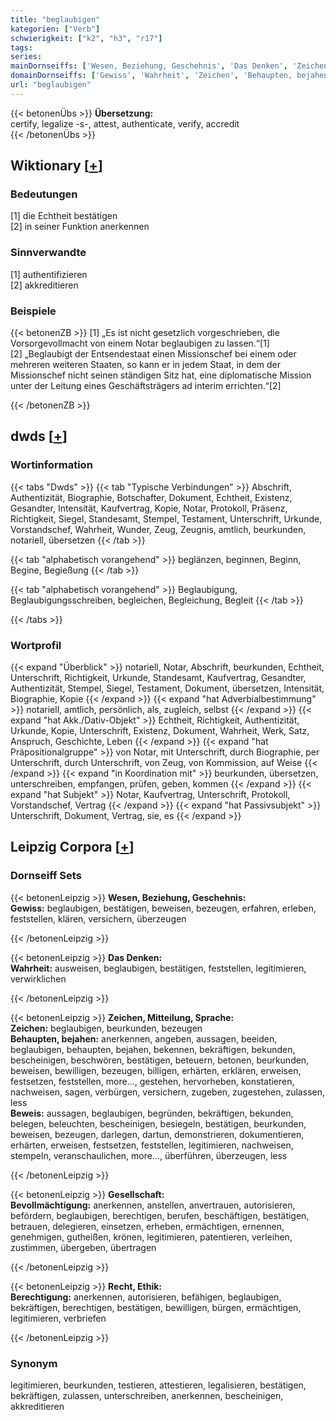 ```yaml
---
title: "beglaubigen"
kategorien: ["Verb"]
schwierigkeit: ["k2", "h3", "r17"]
tags:
series:
mainDornseiffs: ['Wesen, Beziehung, Geschehnis', 'Das Denken', 'Zeichen, Mitteilung, Sprache', 'Gesellschaft', 'Recht, Ethik']
domainDornseiffs: ['Gewiss', 'Wahrheit', 'Zeichen', 'Behaupten, bejahen', 'Beweis', 'Bevollmächtigung', 'Berechtigung']
url: "beglaubigen"
---
```


{{< betonenÜbs >}}
**Übersetzung:**  
certify, legalize -s-, attest, authenticate, verify, accredit  
{{< /betonenÜbs >}}

## Wiktionary [[+](https://de.wiktionary.org/wiki/beglaubigen)]

### Bedeutungen
[1] die Echtheit bestätigen  
[2] in seiner Funktion anerkennen  

### Sinnverwandte
[1] authentifizieren  
[2] akkreditieren  

### Beispiele
{{< betonenZB >}}
[1] „Es ist nicht gesetzlich vorgeschrieben, die Vorsorgevollmacht von einem Notar beglaubigen zu lassen.“[1]  
[2] „Beglaubigt der Entsendestaat einen Missionschef bei einem oder mehreren weiteren Staaten, so kann er in jedem Staat, in dem der Missionschef nicht seinen ständigen Sitz hat, eine diplomatische Mission unter der Leitung eines Geschäftsträgers ad interim errichten.“[2]  

{{< /betonenZB >}}


## dwds [[+](https://www.dwds.de/wb/beglaubigen)]

### Wortinformation
{{< tabs "Dwds" >}}
{{< tab "Typische Verbindungen" >}}
Abschrift, Authentizität, Biographie, Botschafter, Dokument, Echtheit, Existenz, Gesandter, Intensität, Kaufvertrag, Kopie, Notar, Protokoll, Präsenz, Richtigkeit, Siegel, Standesamt, Stempel, Testament, Unterschrift, Urkunde, Vorstandschef, Wahrheit, Wunder, Zeug, Zeugnis, amtlich, beurkunden, notariell, übersetzen
{{< /tab >}}

{{< tab "alphabetisch vorangehend" >}}
beglänzen, beginnen, Beginn, Begine, Begießung
{{< /tab >}}

{{< tab "alphabetisch vorangehend" >}}
Beglaubigung, Beglaubigungsschreiben, begleichen, Begleichung, Begleit
{{< /tab >}}

{{< /tabs >}}

### Wortprofil
{{< expand "Überblick" >}} notariell, Notar, Abschrift, beurkunden, Echtheit, Unterschrift, Richtigkeit, Urkunde, Standesamt, Kaufvertrag, Gesandter, Authentizität, Stempel, Siegel, Testament, Dokument, übersetzen, Intensität, Biographie, Kopie {{< /expand >}}
{{< expand "hat Adverbialbestimmung" >}} notariell, amtlich, persönlich, als, zugleich, selbst {{< /expand >}}
{{< expand "hat Akk./Dativ-Objekt" >}} Echtheit, Richtigkeit, Authentizität, Urkunde, Kopie, Unterschrift, Existenz, Dokument, Wahrheit, Werk, Satz, Anspruch, Geschichte, Leben {{< /expand >}}
{{< expand "hat Präpositionalgruppe" >}} von Notar, mit Unterschrift, durch Biographie, per Unterschrift, durch Unterschrift, von Zeug, von Kommission, auf Weise {{< /expand >}}
{{< expand "in Koordination mit" >}} beurkunden, übersetzen, unterschreiben, empfangen, prüfen, geben, kommen {{< /expand >}}
{{< expand "hat Subjekt" >}} Notar, Kaufvertrag, Unterschrift, Protokoll, Vorstandschef, Vertrag {{< /expand >}}
{{< expand "hat Passivsubjekt" >}} Unterschrift, Dokument, Vertrag, sie, es {{< /expand >}}

## Leipzig Corpora [[+](https://corpora.uni-leipzig.de/en/res?word=beglaubigen&corpusId=deu_newscrawl-public_2018)]

### Dornseiff Sets
{{< betonenLeipzig >}}
**Wesen, Beziehung, Geschehnis:**  
**Gewiss:** beglaubigen, bestätigen, beweisen, bezeugen, erfahren, erleben, feststellen, klären, versichern, überzeugen  

{{< /betonenLeipzig >}}


{{< betonenLeipzig >}}
**Das Denken:**  
**Wahrheit:** ausweisen, beglaubigen, bestätigen, feststellen, legitimieren, verwirklichen  

{{< /betonenLeipzig >}}


{{< betonenLeipzig >}}
**Zeichen, Mitteilung, Sprache:**  
**Zeichen:** beglaubigen, beurkunden, bezeugen  
**Behaupten, bejahen:** anerkennen, angeben, aussagen, beeiden, beglaubigen, behaupten, bejahen, bekennen, bekräftigen, bekunden, bescheinigen, beschwören, bestätigen, beteuern, betonen, beurkunden, beweisen, bewilligen, bezeugen, billigen, erhärten, erklären, erweisen, festsetzen, feststellen, more..., gestehen, hervorheben, konstatieren, nachweisen, sagen, verbürgen, versichern, zugeben, zugestehen, zulassen, less  
**Beweis:** aussagen, beglaubigen, begründen, bekräftigen, bekunden, belegen, beleuchten, bescheinigen, besiegeln, bestätigen, beurkunden, beweisen, bezeugen, darlegen, dartun, demonstrieren, dokumentieren, erhärten, erweisen, festsetzen, feststellen, legitimieren, nachweisen, stempeln, veranschaulichen, more..., überführen, überzeugen, less  

{{< /betonenLeipzig >}}


{{< betonenLeipzig >}}
**Gesellschaft:**  
**Bevollmächtigung:** anerkennen, anstellen, anvertrauen, autorisieren, befördern, beglaubigen, berechtigen, berufen, beschäftigen, bestätigen, betrauen, delegieren, einsetzen, erheben, ermächtigen, ernennen, genehmigen, gutheißen, krönen, legitimieren, patentieren, verleihen, zustimmen, übergeben, übertragen  

{{< /betonenLeipzig >}}


{{< betonenLeipzig >}}
**Recht, Ethik:**  
**Berechtigung:** anerkennen, autorisieren, befähigen, beglaubigen, bekräftigen, berechtigen, bestätigen, bewilligen, bürgen, ermächtigen, legitimieren, verbriefen  

{{< /betonenLeipzig >}}

### Synonym
legitimieren, beurkunden, testieren, attestieren, legalisieren, bestätigen, bekräftigen, zulassen, unterschreiben, anerkennen, bescheinigen, akkreditieren


